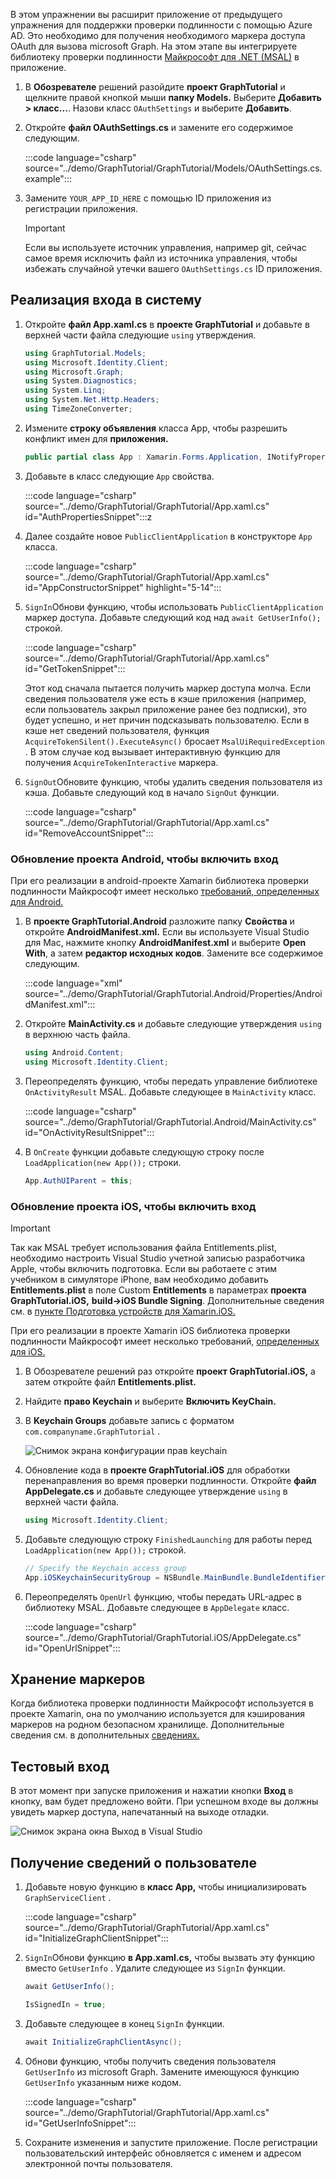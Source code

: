 <!-- markdownlint-disable MD002 MD041 -->

В этом упражнении вы расширит приложение от предыдущего упражнения для поддержки проверки подлинности с помощью Azure AD. Это необходимо для получения необходимого маркера доступа OAuth для вызова microsoft Graph. На этом этапе вы интегрируете библиотеку проверки подлинности [Майкрософт для .NET (MSAL)](https://github.com/AzureAD/microsoft-authentication-library-for-dotnet) в приложение.

1. В **Обозревателе** решений разойдите **проект GraphTutorial** и щелкните правой кнопкой мыши **папку Models.** Выберите **Добавить > класс...**. Назови класс `OAuthSettings` и выберите **Добавить**.

1. Откройте **файл OAuthSettings.cs** и замените его содержимое следующим.

    :::code language="csharp" source="../demo/GraphTutorial/GraphTutorial/Models/OAuthSettings.cs.example":::

1. Замените `YOUR_APP_ID_HERE` с помощью ID приложения из регистрации приложения.

    > [!IMPORTANT]
    > Если вы используете источник управления, например git, сейчас самое время исключить файл из источника управления, чтобы избежать случайной утечки вашего `OAuthSettings.cs` ID приложения.

## <a name="implement-sign-in"></a>Реализация входа в систему

1. Откройте **файл App.xaml.cs** в **проекте GraphTutorial** и добавьте в верхней части файла следующие `using` утверждения.

    ```csharp
    using GraphTutorial.Models;
    using Microsoft.Identity.Client;
    using Microsoft.Graph;
    using System.Diagnostics;
    using System.Linq;
    using System.Net.Http.Headers;
    using TimeZoneConverter;
    ```

1. Измените **строку объявления** класса App, чтобы разрешить конфликт имен для **приложения.**

    ```csharp
    public partial class App : Xamarin.Forms.Application, INotifyPropertyChanged
    ```

1. Добавьте в класс следующие `App` свойства.

    :::code language="csharp" source="../demo/GraphTutorial/GraphTutorial/App.xaml.cs" id="AuthPropertiesSnippet":::z

1. Далее создайте новое `PublicClientApplication` в конструкторе `App` класса.

    :::code language="csharp" source="../demo/GraphTutorial/GraphTutorial/App.xaml.cs" id="AppConstructorSnippet" highlight="5-14":::

1. `SignIn`Обнови функцию, чтобы использовать `PublicClientApplication` маркер доступа. Добавьте следующий код над `await GetUserInfo();` строкой.

    :::code language="csharp" source="../demo/GraphTutorial/GraphTutorial/App.xaml.cs" id="GetTokenSnippet":::

    Этот код сначала пытается получить маркер доступа молча. Если сведения пользователя уже есть в кэше приложения (например, если пользователь закрыл приложение ранее без подписки), это будет успешно, и нет причин подсказывать пользователю. Если в кэше нет сведений пользователя, функция `AcquireTokenSilent().ExecuteAsync()` бросает `MsalUiRequiredException` . В этом случае код вызывает интерактивную функцию для получения `AcquireTokenInteractive` маркера.

1. `SignOut`Обновите функцию, чтобы удалить сведения пользователя из кэша. Добавьте следующий код в начало `SignOut` функции.

    :::code language="csharp" source="../demo/GraphTutorial/GraphTutorial/App.xaml.cs" id="RemoveAccountSnippet":::

### <a name="update-android-project-to-enable-sign-in"></a>Обновление проекта Android, чтобы включить вход

При его реализации в android-проекте Xamarin библиотека проверки подлинности Майкрософт имеет несколько [требований, определенных для Android.](/azure/active-directory/develop/msal-net-xamarin-android-considerations)

1. В **проекте GraphTutorial.Android** разложите папку **Свойства** и откройте **AndroidManifest.xml.** Если вы используете Visual Studio для Mac, нажмите кнопку **AndroidManifest.xml** и выберите **Open With**, а затем **редактор исходных кодов**. Замените все содержимое следующим.

    :::code language="xml" source="../demo/GraphTutorial/GraphTutorial.Android/Properties/AndroidManifest.xml":::

1. Откройте **MainActivity.cs** и добавьте следующие утверждения `using` в верхнюю часть файла.

    ```csharp
    using Android.Content;
    using Microsoft.Identity.Client;
    ```

1. Переопределять функцию, чтобы передать управление библиотеке `OnActivityResult` MSAL. Добавьте следующее в `MainActivity` класс.

    :::code language="csharp" source="../demo/GraphTutorial/GraphTutorial.Android/MainActivity.cs" id="OnActivityResultSnippet":::

1. В `OnCreate` функции добавьте следующую строку после `LoadApplication(new App());` строки.

    ```csharp
    App.AuthUIParent = this;
    ```

### <a name="update-ios-project-to-enable-sign-in"></a>Обновление проекта iOS, чтобы включить вход

> [!IMPORTANT]
> Так как MSAL требует использования файла Entitlements.plist, необходимо настроить Visual Studio учетной записью разработчика Apple, чтобы включить подготовка. Если вы работаете с этим учебником в симуляторе iPhone, вам необходимо добавить **Entitlements.plist** в поле Custom **Entitlements** в параметрах **проекта GraphTutorial.iOS,** **build->iOS Bundle Signing**. Дополнительные сведения см. в [пункте Подготовка устройств для Xamarin.iOS.](/xamarin/ios/get-started/installation/device-provisioning)

При его реализации в проекте Xamarin iOS библиотека проверки подлинности Майкрософт имеет несколько требований, [определенных для iOS.](/azure/active-directory/develop/msal-net-xamarin-ios-considerations)

1. В Обозревателе решений раз откройте **проект GraphTutorial.iOS,** а затем откройте файл **Entitlements.plist.**

1. Найдите **право Keychain** и выберите **Включить KeyChain.**

1. В **Keychain Groups** добавьте запись с форматом `com.companyname.GraphTutorial` .

    ![Снимок экрана конфигурации прав keychain](./images/enable-keychain-access.png)

1. Обновление кода в **проекте GraphTutorial.iOS** для обработки перенаправления во время проверки подлинности. Откройте **файл AppDelegate.cs** и добавьте следующее утверждение `using` в верхней части файла.

    ```csharp
    using Microsoft.Identity.Client;
    ```

1. Добавьте следующую строку `FinishedLaunching` для работы перед `LoadApplication(new App());` строкой.

    ```csharp
    // Specify the Keychain access group
    App.iOSKeychainSecurityGroup = NSBundle.MainBundle.BundleIdentifier;
    ```

1. Переопределять `OpenUrl` функцию, чтобы передать URL-адрес в библиотеку MSAL. Добавьте следующее в `AppDelegate` класс.

    :::code language="csharp" source="../demo/GraphTutorial/GraphTutorial.iOS/AppDelegate.cs" id="OpenUrlSnippet":::

## <a name="storing-the-tokens"></a>Хранение маркеров

Когда библиотека проверки подлинности Майкрософт используется в проекте Xamarin, она по умолчанию используется для кэширования маркеров на родном безопасном хранилище. Дополнительные сведения см. в дополнительных [сведениях.](https://github.com/AzureAD/microsoft-authentication-library-for-dotnet/wiki/token-cache-serialization)

## <a name="test-sign-in"></a>Тестовый вход

В этот момент при запуске приложения и нажатии кнопки **Вход** в кнопку, вам будет предложено войти. При успешном входе вы должны увидеть маркер доступа, напечатанный на выходе отладки.

![Снимок экрана окна Выход в Visual Studio](./images/debugger-access-token.png)

## <a name="get-user-details"></a>Получение сведений о пользователе

1. Добавьте новую функцию в **класс App,** чтобы инициализировать `GraphServiceClient` .

    :::code language="csharp" source="../demo/GraphTutorial/GraphTutorial/App.xaml.cs" id="InitializeGraphClientSnippet":::

1. `SignIn`Обнови функцию **в App.xaml.cs,** чтобы вызвать эту функцию вместо `GetUserInfo` . Удалите следующее из `SignIn` функции.

    ```csharp
    await GetUserInfo();

    IsSignedIn = true;
    ```

1. Добавьте следующее в конец `SignIn` функции.

    ```csharp
    await InitializeGraphClientAsync();
    ```

1. Обнови функцию, чтобы получить сведения пользователя `GetUserInfo` из microsoft Graph. Замените имеющуюся функцию `GetUserInfo` указанным ниже кодом.

    :::code language="csharp" source="../demo/GraphTutorial/GraphTutorial/App.xaml.cs" id="GetUserInfoSnippet":::

1. Сохраните изменения и запустите приложение. После регистрации пользовательский интерфейс обновляется с именем и адресом электронной почты пользователя.

